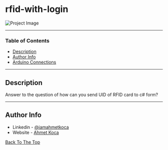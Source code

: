 # rfid-with-login

![Project Image](https://ahmetkoca.com.tr/github/rfid-with-csharp/rfid-with-csharp.png)



---

### Table of Contents


- [Description](#description)
- [Author Info](#author-info)
- [Arduino Connections](https://ahmetkoca.com.tr/github/rfid-with-csharp/arduino-connections.png)
---

## Description

Answer to the question of how can you send UID of RFID card to c# form?



---











## Author Info

- Linkedin - [@iamahmetkoca](https://www.linkedin.com/in/iamahmetkoca/)
- Website - [Ahmet Koca](https://ahmetkoca.com.tr)

[Back To The Top](#read-me-template)
